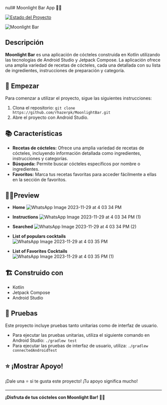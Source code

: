 null# Moonlight Bar App 🌙🍹

[![Estado del Proyecto](https://img.shields.io/badge/estado-asombroso-brightgreen)](https://github.com/rhazerpk/MoonlightBar)

![Moonlight Bar](https://github.com/rhazerpk/MoonlightBarApp/assets/112819827/fb9a274f-7f7d-4cc4-9c32-ada85d3f39bc)

## Descripción

**Moonlight Bar** es una aplicación de cócteles construida en Kotlin utilizando las tecnologías de Android Studio y Jetpack Compose. La aplicación ofrece una amplia variedad de recetas de cócteles, cada una detallada con su lista de ingredientes, instrucciones de preparación y categoría.

## 🚀 Empezar

Para comenzar a utilizar el proyecto, sigue las siguientes instrucciones:

1. Clona el repositorio: `git clone https://github.com/rhazerpk/MoonlightBar.git`
2. Abre el proyecto con Android Studio.

## 📚 Características

- **Recetas de cócteles:** Ofrece una amplia variedad de recetas de cócteles, incluyendo información detallada como ingredientes, instrucciones y categorías.
- **Búsqueda:** Permite buscar cócteles específicos por nombre o ingredientes.
- **Favoritos:** Marca tus recetas favoritas para acceder fácilmente a ellas en la sección de favoritos.

## 👀👀Preview

- **Home**
![WhatsApp Image 2023-11-29 at 4 03 34 PM](https://github.com/Rhazerpk/MoonlightBarApp/assets/118750598/b15ec7c5-2cc4-463a-b7c1-34f428de591c)

- **Instructions**
![WhatsApp Image 2023-11-29 at 4 03 34 PM (1)](https://github.com/Rhazerpk/MoonlightBarApp/assets/118750598/47685360-6f55-4d87-aec3-be33c61394ab)

- **Searched**
![WhatsApp Image 2023-11-29 at 4 03 34 PM (2)](https://github.com/Rhazerpk/MoonlightBarApp/assets/118750598/cbd0af36-54c9-4516-863b-856d8cdd4c3a)

- **List of populars cocktails**
![WhatsApp Image 2023-11-29 at 4 03 35 PM](https://github.com/Rhazerpk/MoonlightBarApp/assets/118750598/9b5b234f-4e75-4f3e-8c06-773fda348059)

- **List of Favorites Cocktails**
![WhatsApp Image 2023-11-29 at 4 03 35 PM (1)](https://github.com/Rhazerpk/MoonlightBarApp/assets/118750598/22ede77e-24ee-4fed-a3c9-633b472cf9a8)

## 🏗️ Construido con

- Kotlin
- Jetpack Compose
- Android Studio

## 🧪 Pruebas

Este proyecto incluye pruebas tanto unitarias como de interfaz de usuario.

- Para ejecutar las pruebas unitarias, utiliza el siguiente comando en Android Studio: `./gradlew test`
- Para ejecutar las pruebas de interfaz de usuario, utiliza: `./gradlew connectedAndroidTest`

## ⭐️ ¡Mostrar Apoyo!

¡Dale una ⭐️ si te gusta este proyecto! ¡Tu apoyo significa mucho!

---

**¡Disfruta de tus cócteles con Moonlight Bar! 🌙🍹**

